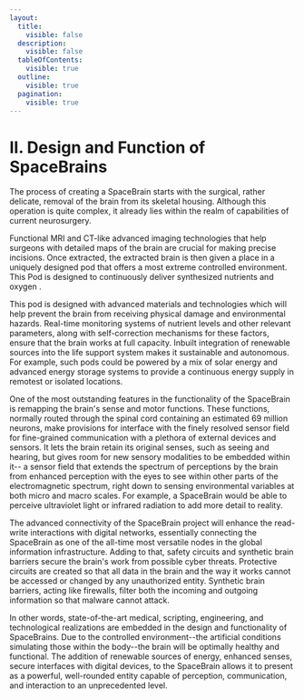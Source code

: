 ```yaml
---
layout:
  title:
    visible: false
  description:
    visible: false
  tableOfContents:
    visible: true
  outline:
    visible: true
  pagination:
    visible: true
---
```


# II. Design and Function of SpaceBrains

The process of creating a SpaceBrain starts with the surgical, rather delicate, removal of the brain from its skeletal housing. Although this operation is quite complex, it already lies within the realm of capabilities of current neurosurgery.&#x20;

Functional MRI and CT-like advanced imaging technologies that help surgeons with detailed maps of the brain are crucial for making precise incisions. Once extracted, the extracted brain is then given a place in a uniquely designed pod that offers a most extreme controlled environment. This Pod is designed to continuously deliver synthesized nutrients and oxygen .

This pod is designed with advanced materials and technologies which will help prevent the brain from receiving physical damage and environmental hazards. Real-time monitoring systems of nutrient levels and other relevant parameters, along with self-correction mechanisms for these factors, ensure that the brain works at full capacity. Inbuilt integration of renewable sources into the life support system makes it sustainable and autonomous. For example, such pods could be powered by a mix of solar energy and advanced energy storage systems to provide a continuous energy supply in remotest or isolated locations.

One of the most outstanding features in the functionality of the SpaceBrain is remapping the brain's sense and motor functions. These functions, normally routed through the spinal cord containing an estimated 69 million neurons, make provisions for interface with the finely resolved sensor field for fine-grained communication with a plethora of external devices and sensors. It lets the brain retain its original senses, such as seeing and hearing, but gives room for new sensory modalities to be embedded within it-- a sensor field that extends the spectrum of perceptions by the brain from enhanced perception with the eyes to see within other parts of the electromagnetic spectrum, right down to sensing environmental variables at both micro and macro scales. For example, a SpaceBrain would be able to perceive ultraviolet light or infrared radiation to add more detail to reality.

The advanced connectivity of the SpaceBrain project will enhance the read-write interactions with digital networks, essentially connecting the SpaceBrain as one of the all-time most versatile nodes in the global information infrastructure. Adding to that, safety circuits and synthetic brain barriers secure the brain's work from possible cyber threats. Protective circuits are created so that all data in the brain and the way it works cannot be accessed or changed by any unauthorized entity. Synthetic brain barriers, acting like firewalls, filter both the incoming and outgoing information so that malware cannot attack.&#x20;

In other words, state-of-the-art medical, scripting, engineering, and technological realizations are embedded in the design and functionality of SpaceBrains. Due to the controlled environment--the artificial conditions simulating those within the body--the brain will be optimally healthy and functional. The addition of renewable sources of energy, enhanced senses, secure interfaces with digital devices, to the SpaceBrain allows it to present as a powerful, well-rounded entity capable of perception, communication, and interaction to an unprecedented level.




